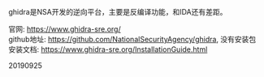 ghidra是NSA开发的逆向平台，主要是反编译功能，和IDA还有差距。  

官网: https://www.ghidra-sre.org/  
github地址: https://github.com/NationalSecurityAgency/ghidra, 没有安装包  
安装文档: https://www.ghidra-sre.org/InstallationGuide.html  


20190925
